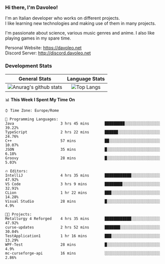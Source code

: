 ### Hi there, I'm Davoleo!

I'm an Italian developer who works on different projects.<br>
I like learning new technologies and making use of them in many projects.

I'm passionate about science, various music genres and anime.
I also like playing games in my spare time.

Personal Website: https://davoleo.net <br>
Discord Server: http://discord.davoleo.net

### Development Stats

General Stats             |  Language Stats
:-------------------------:|:-------------------------:
![Anurag's github stats](https://github-readme-stats.vercel.app/api?username=Davoleo&count_private=true&show_icons=true&theme=tokyonight)  |  ![Top Langs](https://github-readme-stats.vercel.app/api/top-langs/?username=Davoleo&theme=tokyonight&layout=compact)



<!--START_SECTION:waka-->
📊 **This Week I Spent My Time On** 

```text
⌚︎ Time Zone: Europe/Rome

💬 Programming Languages: 
Java                     3 hrs 45 mins       █████████░░░░░░░░░░░░░░░░   39.22% 
TypeScript               2 hrs 22 mins       ██████░░░░░░░░░░░░░░░░░░░   24.76% 
C++                      57 mins             ██░░░░░░░░░░░░░░░░░░░░░░░   10.07% 
JSON                     35 mins             █░░░░░░░░░░░░░░░░░░░░░░░░   6.18% 
Groovy                   28 mins             █░░░░░░░░░░░░░░░░░░░░░░░░   5.03%

🔥 Editors: 
IntelliJ                 4 hrs 35 mins       ████████████░░░░░░░░░░░░░   47.92% 
VS Code                  3 hrs 9 mins        ████████░░░░░░░░░░░░░░░░░   32.91% 
CLion                    1 hr 22 mins        ███░░░░░░░░░░░░░░░░░░░░░░   14.28% 
Visual Studio            28 mins             █░░░░░░░░░░░░░░░░░░░░░░░░   4.9%

🐱‍💻 Projects: 
Metallurgy 4 Reforged    4 hrs 35 mins       ████████████░░░░░░░░░░░░░   47.92% 
curse-updates            2 hrs 52 mins       ███████░░░░░░░░░░░░░░░░░░   30.04% 
TestApplication1         1 hr 16 mins        ███░░░░░░░░░░░░░░░░░░░░░░   13.29% 
WPF-Test                 28 mins             █░░░░░░░░░░░░░░░░░░░░░░░░   4.9% 
mc-curseforge-api        16 mins             ░░░░░░░░░░░░░░░░░░░░░░░░░   2.86%

```


<!--END_SECTION:waka-->

<!--
**Davoleo/Davoleo** is a ✨ _special_ ✨ repository because its `README.md` (this file) appears on your GitHub profile.

https://gist.github.com/Davoleo/43516c64c8169e24dc2571c34713863b

Here are some ideas to get you started:

- 🔭 I’m currently working on ...
- 🌱 I’m currently learning ...
- 👯 I’m looking to collaborate on ...
- 🤔 I’m looking for help with ...
- 💬 Ask me about ...
- 📫 How to reach me: ...
- 😄 Pronouns: ...
- ⚡ Fun fact: ...
-->
